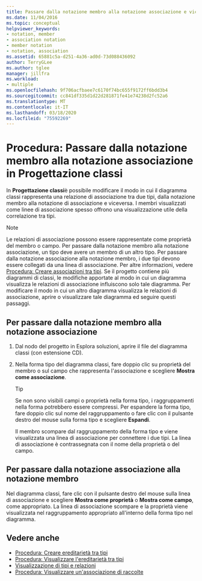 ```yaml
---
title: Passare dalla notazione membro alla notazione associazione e viceversa (Progettazione classi)
ms.date: 11/04/2016
ms.topic: conceptual
helpviewer_keywords:
- notation, member
- association notation
- member notation
- notation, association
ms.assetid: 65881c5a-d251-4a36-ad0d-73d088436092
author: TerryGLee
ms.author: tglee
manager: jillfra
ms.workload:
- multiple
ms.openlocfilehash: 9f706acfbaee7c6170f74bc655f9172ff6bdd3b4
ms.sourcegitcommit: cc841df335d1d22d281871fe41e74238d2fc52a6
ms.translationtype: MT
ms.contentlocale: it-IT
ms.lasthandoff: 03/18/2020
ms.locfileid: "75592269"
---
```

# <a name="how-to-change-between-member-notation-and-association-notation-in-class-designer"></a>Procedura: Passare dalla notazione membro alla notazione associazione in Progettazione classi

In **Progettazione classi**è possibile modificare il modo in cui il diagramma classi rappresenta una relazione di associazione tra due tipi, dalla notazione membro alla notazione di associazione e viceversa. I membri visualizzati come linee di associazione spesso offrono una visualizzazione utile della correlazione tra tipi.

> [!NOTE]
> Le relazioni di associazione possono essere rappresentate come proprietà del membro o campo. Per passare dalla notazione membro alla notazione associazione, un tipo deve avere un membro di un altro tipo. Per passare dalla notazione associazione alla notazione membro, i due tipi devono essere collegati da una linea di associazione. Per altre informazioni, vedere [Procedura: Creare associazioni tra tipi](how-to-create-associations-between-types.md). Se il progetto contiene più diagrammi di classi, le modifiche apportate al modo in cui un diagramma visualizza le relazioni di associazione influiscono solo tale diagramma. Per modificare il modo in cui un altro diagramma visualizza le relazioni di associazione, aprire o visualizzare tale diagramma ed seguire questi passaggi.

## <a name="to-change-member-notation-to-association-notation"></a>Per passare dalla notazione membro alla notazione associazione

1. Dal nodo del progetto in Esplora soluzioni, aprire il file del diagramma classi (con estensione CD).

2. Nella forma tipo del diagramma classi, fare doppio clic su proprietà del membro o sul campo che rappresenta l'associazione e scegliere **Mostra come associazione**.

    > [!TIP]
    > Se non sono visibili campi o proprietà nella forma tipo, i raggruppamenti nella forma potrebbero essere compressi. Per espandere la forma tipo, fare doppio clic sul nome del raggruppamento o fare clic con il pulsante destro del mouse sulla forma tipo e scegliere **Espandi**.

    Il membro scompare dal raggruppamento della forma tipo e viene visualizzata una linea di associazione per connettere i due tipi. La linea di associazione è contrassegnata con il nome della proprietà o del campo.

## <a name="to-change-association-notation-to-member-notation"></a>Per passare dalla notazione associazione alla notazione membro

Nel diagramma classi, fare clic con il pulsante destro del mouse sulla linea di associazione e scegliere **Mostra come proprietà** o **Mostra come campo**, come appropriato. La linea di associazione scompare e la proprietà viene visualizzata nel raggruppamento appropriato all'interno della forma tipo nel diagramma.

## <a name="see-also"></a>Vedere anche

- [Procedura: Creare ereditarietà tra tipi](how-to-create-inheritance-between-types.md)
- [Procedura: Visualizzare l'ereditarietà tra tipi](how-to-view-inheritance-between-types.md)
- [Visualizzazione di tipi e relazioni](designing-and-viewing-classes-and-types.md)
- [Procedura: Visualizzare un'associazione di raccolte](how-to-visualize-a-collection-association.md)
